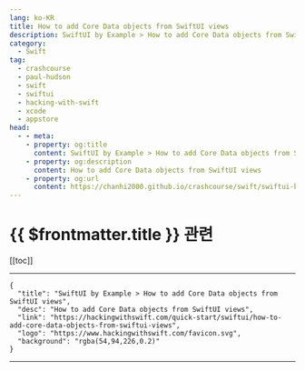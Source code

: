 ```yaml
---
lang: ko-KR
title: How to add Core Data objects from SwiftUI views
description: SwiftUI by Example > How to add Core Data objects from SwiftUI views
category:
  - Swift
tag: 
  - crashcourse
  - paul-hudson
  - swift
  - swiftui
  - hacking-with-swift
  - xcode
  - appstore
head:
  - - meta:
    - property: og:title
      content: SwiftUI by Example > How to add Core Data objects from SwiftUI views
    - property: og:description
      content: How to add Core Data objects from SwiftUI views
    - property: og:url
      content: https://chanhi2000.github.io/crashcourse/swift/swiftui-by-example/21-data/how-to-add-core-data-objects-from-swiftui-views.html
---
```


# {{ $frontmatter.title }} 관련

[[toc]]

---

```component VPCard
{
  "title": "SwiftUI by Example > How to add Core Data objects from SwiftUI views",
  "desc": "How to add Core Data objects from SwiftUI views",
  "link": "https://hackingwithswift.com/quick-start/swiftui/how-to-add-core-data-objects-from-swiftui-views",
  "logo": "https://www.hackingwithswift.com/favicon.svg",
  "background": "rgba(54,94,226,0.2)"
}
```

---

<TagLinks />